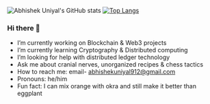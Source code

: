 ![Abhishek Uniyal's GitHub stats](https://github-readme-stats.vercel.app/api?username=uniyalabhishek&count_private=true)
[![Top Langs](https://github-readme-stats.vercel.app/api/top-langs/?username=anuraghazra&layout=compact)](https://github.com/anuraghazra/github-readme-stats)

### Hi there 👋

<!--
**uniyalabhishek/uniyalabhishek** is a ✨ _special_ ✨ repository because its `README.md` (this file) appears on your GitHub profile.

Here are some ideas to get you started:
-->
- I’m currently working on Blockchain & Web3 projects
- I’m currently learning Cryptography & Distributed computing
- I’m looking for help with distributed ledger technology
- Ask me about cranial nerves, unorganized recipes & chess tactics
- How to reach me: email- abhishekuniyal912@gmail.com
- Pronouns: he/him
- Fun fact: I can mix orange with okra and still make it better than eggplant
